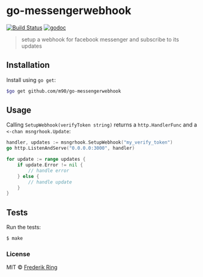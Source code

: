 # go-messengerwebhook
[![Build Status](https://travis-ci.org/m90/go-messengerwebhook.svg?branch=master)](https://travis-ci.org/m90/go-messengerwebhook)
[![godoc](https://godoc.org/github.com/m90/go-messengerwebhook?status.svg)](http://godoc.org/github.com/m90/go-messengerwebhook)

> setup a webhook for facebook messenger and subscribe to its updates

## Installation

Install using `go get`:

```sh
$go get github.com/m90/go-messengerwebhook
```

## Usage

Calling `SetupWebhook(verifyToken string)` returns a `http.HandlerFunc` and a `<-chan msngrhook.Update`:

```go
handler, updates := msngrhook.SetupWebhook("my_verify_token")
go http.ListenAndServe("0.0.0.0:3000", handler)

for update := range updates {
	if update.Error != nil {
		// handle error
	} else {
		// handle update
	}
}
```

## Tests

Run the tests:

```sh
$ make
```

### License
MIT © [Frederik Ring](http://www.frederikring.com)
